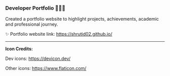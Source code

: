 ### Developer Portfolio 👩🏻‍💻
Created a portfolio website to highlight projects, achievements, academic and professional journey.

✨ Portfolio website link: https://shrutid02.github.io/

-------------------

**Icon Credits:**

Dev icons: https://devicon.dev/

Other icons: https://www.flaticon.com/
